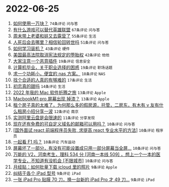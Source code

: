 # 2022-06-25

1. [如何使用一万块？](https://www.v2ex.com/t/862072) `74条评论` `问与答`
1. [有什么游戏可以替代英雄联盟](https://www.v2ex.com/t/862097) `67条评论` `问与答`
1. [周末带上老婆和娃又去露营了](https://www.v2ex.com/t/862068) `55条评论` `生活`
1. [人死后会去哪里？相信轮回转世吗](https://www.v2ex.com/t/862131) `51条评论` `问与答`
1. [如何学习装机？](https://www.v2ex.com/t/862084) `43条评论` `硬件`
1. [美国最高法院取消宪法规定的堕胎权](https://www.v2ex.com/t/862099) `42条评论` `他他`
1. [大家注意一个恶意插件](https://www.v2ex.com/t/862135) `19条评论` `信息安全`
1. [计算机毕业，关于职业选择的困惑](https://www.v2ex.com/t/862078) `19条评论` `职场话题`
1. [求一个功耗小，便宜的 nas 方案。](https://www.v2ex.com/t/862079) `18条评论` `NAS`
1. [找个合适的人真的有够难的](https://www.v2ex.com/t/862142) `17条评论` `生活`
1. [初恋真的甜吗](https://www.v2ex.com/t/862133) `14条评论` `生活`
1. [2022 年我的 Mac 软件折腾之旅](https://www.v2ex.com/t/862138) `13条评论` `Apple`
1. [MacbookM1 pro 屏幕出现 掉漆？](https://www.v2ex.com/t/862120) `13条评论` `Apple`
1. [租个房子真的太难了，为何那么多的假房源，托管，二房东，有木有 v 友有什么租房小招分享一波](https://www.v2ex.com/t/862139) `12条评论` `南京`
1. [实测阿里云盘是会限速的](https://www.v2ex.com/t/862141) `11条评论` `分享发现`
1. [现在还有免费的可自定义域名的邮箱可以用吗？](https://www.v2ex.com/t/862159) `10条评论` `问与答`
1. [[国外面试 react 前端程序员失败, 求提高 react 专业水平的方法]](https://www.v2ex.com/t/862130) `10条评论` `程序员`
1. [一起看 F1 吗？](https://www.v2ex.com/t/862118) `10条评论` `汽车运动`
1. [屏幕坏了一部分，有没有可能设置成只用一部分屏幕当全屏...](https://www.v2ex.com/t/862082) `10条评论` `问与答`
1. [万能的 V2，河南考生，理科 534 分 [河南一本线 509] ，想上一个一本的医学专业，不知道有没机会 [不限城市]](https://www.v2ex.com/t/862074) `10条评论` `问与答`
1. [月经贴：如何批量下载 icloud 里的照片](https://www.v2ex.com/t/862162) `9条评论` `Apple`
1. [纠结于各个 iPad 型号](https://www.v2ex.com/t/862129) `9条评论` `iPad`
1. [一张 iPad Pro 贴膜 70 刀，换一台新的 iPad Pro 才 49 刀...](https://www.v2ex.com/t/862070) `9条评论` `iPad`

